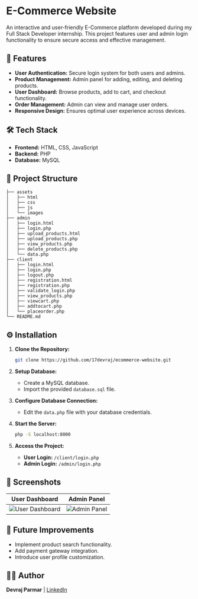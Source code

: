 # E-Commerce Website

An interactive and user-friendly E-Commerce platform developed during my Full Stack Developer internship. This project features user and admin login functionality to ensure secure access and effective management.

## 🚀 Features
- **User Authentication:** Secure login system for both users and admins.
- **Product Management:** Admin panel for adding, editing, and deleting products.
- **User Dashboard:** Browse products, add to cart, and checkout functionality.
- **Order Management:** Admin can view and manage user orders.
- **Responsive Design:** Ensures optimal user experience across devices.

## 🛠️ Tech Stack
- **Frontend:** HTML, CSS, JavaScript
- **Backend:** PHP
- **Database:** MySQL

## 📂 Project Structure
```
├── assets
│   ├── html
│   ├── css
│   ├── js
│   └── images
├── admin
│   ├── login.html
│   ├── login.php
│   ├── upload_products.html
│   ├── upload_products.php
│   ├── view_products.php
│   ├── delete_products.php
│   └── data.php
├── client
│   ├── login.html
│   ├── login.php
│   ├── logout.php
│   ├── registration.html
│   ├── registration.php
│   ├── validate_login.php
│   ├── view_products.php
│   ├── viewcart.php
│   ├── addtocart.php
│   └── placeorder.php
└── README.md
```

## ⚙️ Installation
1. **Clone the Repository:**
   ```bash
   git clone https://github.com/17devraj/ecommerce-website.git
   ```

2. **Setup Database:**
   - Create a MySQL database.
   - Import the provided `database.sql` file.

3. **Configure Database Connection:**
   - Edit the `data.php` file with your database credentials.

4. **Start the Server:**
   ```bash
   php -S localhost:8000
   ```

5. **Access the Project:**
   - **User Login:** `/client/login.php`
   - **Admin Login:** `/admin/login.php`

## 📸 Screenshots
| **User Dashboard** | **Admin Panel** |
|:-------------------:|:----------------:|
| ![User Dashboard](assets/images/user_dashboard.png) | ![Admin Panel](assets/images/admin_dashboard.png) |

## 🔮 Future Improvements
- Implement product search functionality.
- Add payment gateway integration.
- Introduce user profile customization.

## 👨‍💻 Author
**Devraj Parmar**  | [LinkedIn](https://www.linkedin.com/in/devraj-parmar/)

